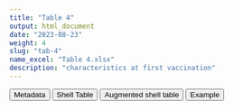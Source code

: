 ```yaml
---
title: "Table 4"
output: html_document
date: "2023-08-23"
weight: 4
slug: "tab-4"
name_excel: "Table 4.xlsx"
description: "characteristics at first vaccination"
---
```


<script src="/rmarkdown-libs/core-js/shim.min.js"></script>
<script src="/rmarkdown-libs/react/react.min.js"></script>
<script src="/rmarkdown-libs/react/react-dom.min.js"></script>
<script src="/rmarkdown-libs/reactwidget/react-tools.js"></script>
<script src="/rmarkdown-libs/htmlwidgets/htmlwidgets.js"></script>
<link href="/rmarkdown-libs/reactable/reactable.css" rel="stylesheet" />
<script src="/rmarkdown-libs/reactable-binding/reactable.js"></script>
<div class="tab">
<button class="tablinks" onclick="openCity(event, &#39;Metadata&#39;)" id="defaultOpen">Metadata</button>
<button class="tablinks" onclick="openCity(event, &#39;Shell Table&#39;)">Shell Table</button>
<button class="tablinks" onclick="openCity(event, &#39;Augmented shell table&#39;)">Augmented shell table</button>
<button class="tablinks" onclick="openCity(event, &#39;Example&#39;)">Example</button>
</div>
<div id="Metadata" class="tabcontent">
<div id="htmlwidget-1" class="reactable html-widget " style="width:auto;height:600px;"></div>
<script type="application/json" data-for="htmlwidget-1">{"x":{"tag":{"name":"Reactable","attribs":{"data":{"medatata_name":["name of shell table","description","reference in SAP",null,null,null,null,null,null,null,null,null,null,null,null,null,null,null,null,null],"metadata_content":["Table 4","characteristics at first vaccination",null,null,null,null,null,null,null,null,null,null,null,null,null,null,null,null,null,null]},"columns":[{"id":"medatata_name","name":"medatata_name","type":"character"},{"id":"metadata_content","name":"metadata_content","type":"character"}],"sortable":false,"searchable":true,"pagination":false,"highlight":true,"bordered":true,"striped":true,"style":{"maxWidth":1800},"height":"600px","dataKey":"4da270f5a75a44034ceb2461bd800009"},"children":[]},"class":"reactR_markup"},"evals":[],"jsHooks":[]}</script>
</div>
<div id="Shell Table" class="tabcontent">
<div id="htmlwidget-2" class="reactable html-widget " style="width:auto;height:600px;"></div>
<script type="application/json" data-for="htmlwidget-2">{"x":{"tag":{"name":"Reactable","attribs":{"data":{"Characteristic":["Study population","follow-up (years)","Age in years","Minimum","0.25","Median","Mean","0.75","Maximum","Age in categories","0-4","5-11","12-17","18-24","25-29","30-39","40-49","50-59","60-69","70-79"],"TEST_HOSP":[null,null,null,null,null,null,null,null,null,null,null,null,null,null,null,null,null,null,null,null],"at first pfizer":[null,null,null,null,null,null,null,null,null,null,null,null,null,null,null,null,null,null,null,null],"at first novavax":[null,null,null,null,null,null,null,null,null,null,null,null,null,null,null,null,null,null,null,null],"at first moderna":[null,null,null,null,null,null,null,null,null,null,null,null,null,null,null,null,null,null,null,null],"at first astrazeneca":[null,null,null,null,null,null,null,null,null,null,null,null,null,null,null,null,null,null,null,null],"at first janssen":[null,null,null,null,null,null,null,null,null,null,null,null,null,null,null,null,null,null,null,null],"at first unk":[null,null,null,null,null,null,null,null,null,null,null,null,null,null,null,null,null,null,null,null]},"columns":[{"id":"Characteristic","name":"Characteristic","type":"character"},{"id":"TEST_HOSP","name":"TEST_HOSP","type":"logical"},{"id":"at first pfizer","name":"at first pfizer","type":"logical"},{"id":"at first novavax","name":"at first novavax","type":"logical"},{"id":"at first moderna","name":"at first moderna","type":"logical"},{"id":"at first astrazeneca","name":"at first astrazeneca","type":"logical"},{"id":"at first janssen","name":"at first janssen","type":"logical"},{"id":"at first unk","name":"at first unk","type":"logical"}],"sortable":false,"searchable":true,"pagination":false,"highlight":true,"bordered":true,"striped":true,"style":{"maxWidth":1800},"height":"600px","dataKey":"deb237b760c70609bbdfafa6a115cab2"},"children":[]},"class":"reactR_markup"},"evals":[],"jsHooks":[]}</script>
</div>
<div id="Augmented shell table" class="tabcontent">
<div id="htmlwidget-3" class="reactable html-widget " style="width:auto;height:600px;"></div>
<script type="application/json" data-for="htmlwidget-3">{"x":{"tag":{"name":"Reactable","attribs":{"data":{"test":[null,null,null,null,null,null,null,null,null,null,null,null,null,null,null,null,null,null,null,null]},"columns":[{"id":"test","name":"test","type":"logical"}],"sortable":false,"searchable":true,"pagination":false,"highlight":true,"bordered":true,"striped":true,"style":{"maxWidth":1800},"height":"600px","dataKey":"5bf07ee70625a8059f774509709578a7"},"children":[]},"class":"reactR_markup"},"evals":[],"jsHooks":[]}</script>
</div>
<div id="Example" class="tabcontent">
<div id="htmlwidget-4" class="reactable html-widget " style="width:auto;height:600px;"></div>
<script type="application/json" data-for="htmlwidget-4">{"x":{"tag":{"name":"Reactable","attribs":{"data":{"Characteristic":["Study population","follow-up (years)","Age in years","Minimum","0.25","Median","Mean","0.75","Maximum","Age in categories","0-4","5-11","12-17","18-24","25-29","30-39","40-49","50-59","60-69","70-79"],"TEST_HOSP":["8319 (100%)","27376 (PY)","NA","0","27","47","46","64","100","NA","405 (4.9%)","537 (6.5%)","437 (5.3%)","494 (5.9%)","436 (5.2%)","876 (11%)","1313 (16%)","1284 (15%)","994 (12%)","818 (9.8%)"],"at first pfizer":["2816 (69%)","422 (PY)","NA","15","48","60","60","78","99","NA","0 (0%)","0 (0%)","44 (1.6%)","130 (4.6%)","79 (2.8%)","204 (7.2%)","314 (11%)","619 (22%)","477 (17%)","297 (11%)"],"at first novavax":["0 (0%)","Inf (PY)","NA","Inf","NA","NA","NA","NA",null,"NA","0 (NA%)","0 (NA%)","0 (NA%)","0 (NA%)","0 (NA%)","0 (NA%)","0 (NA%)","0 (NA%)","0 (NA%)","0 (NA%)"],"at first moderna":["432 (11%)","60 (PY)","NA","17","38","56","51","64","83","NA","0 (0%)","0 (0%)","1 (0.2%)","32 (7.4%)","13 (3.0%)","78 (18%)","66 (15%)","113 (26%)","68 (16%)","56 (13%)"],"at first astrazeneca":["722 (18%)","163 (PY)","NA","23","55","68","63","74","79","NA","0 (0%)","0 (0%)","0 (0%)","6 (0.8%)","15 (2.1%)","33 (4.6%)","84 (12%)","91 (13%)","154 (21%)","339 (47%)"],"at first janssen":["126 (3.1%)","12 (PY)","NA","55","60","62","64","68","79","NA","0 (0%)","0 (0%)","0 (0%)","0 (0%)","0 (0%)","0 (0%)","0 (0%)","25 (20%)","75 (60%)","26 (21%)"],"at first unk":["0 (0%)","Inf (PY)","NA","Inf","NA","NA","NA","NA",null,"NA","0 (NA%)","0 (NA%)","0 (NA%)","0 (NA%)","0 (NA%)","0 (NA%)","0 (NA%)","0 (NA%)","0 (NA%)","0 (NA%)"]},"columns":[{"id":"Characteristic","name":"Characteristic","type":"character"},{"id":"TEST_HOSP","name":"TEST_HOSP","type":"character"},{"id":"at first pfizer","name":"at first pfizer","type":"character"},{"id":"at first novavax","name":"at first novavax","type":"character"},{"id":"at first moderna","name":"at first moderna","type":"character"},{"id":"at first astrazeneca","name":"at first astrazeneca","type":"character"},{"id":"at first janssen","name":"at first janssen","type":"character"},{"id":"at first unk","name":"at first unk","type":"character"}],"sortable":false,"searchable":true,"pagination":false,"highlight":true,"bordered":true,"striped":true,"style":{"maxWidth":1800},"height":"600px","dataKey":"4e321506d06201c8a8772c67da13eeb7"},"children":[]},"class":"reactR_markup"},"evals":[],"jsHooks":[]}</script>
</div>
